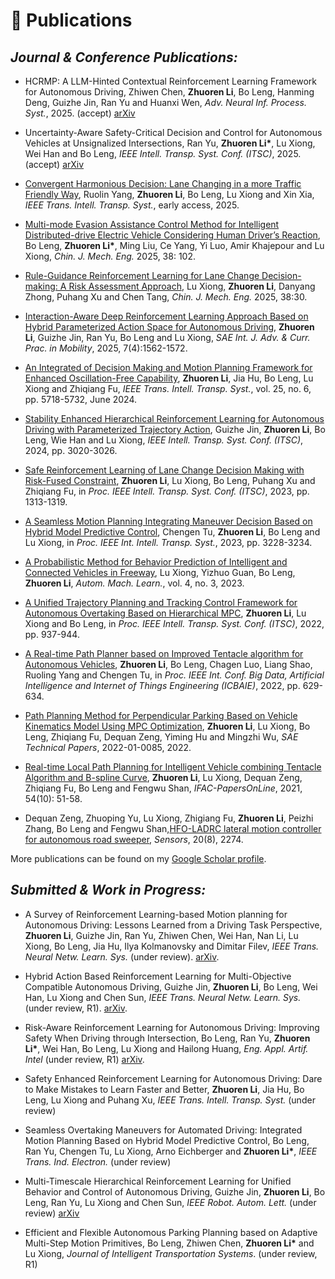 
# 📖 Publications

## ***Journal & Conference Publications:***

- HCRMP: A LLM-Hinted Contextual Reinforcement Learning Framework for Autonomous Driving, Zhiwen Chen, **Zhuoren Li**, Bo Leng, Hanming Deng, Guizhe Jin, Ran Yu and Huanxi Wen, *Adv. Neural Inf. Process. Syst.*, 2025. (accept) [arXiv](https://arxiv.org/abs/2505.15793)
 
- Uncertainty-Aware Safety-Critical Decision and Control for Autonomous Vehicles at Unsignalized Intersections, Ran Yu, **Zhuoren Li\***, Lu Xiong, Wei Han and Bo Leng, *IEEE Intell. Transp. Syst. Conf. (ITSC)*, 2025. (accept) [arXiv](https://arxiv.org/abs/2505.19939)

- [Convergent Harmonious Decision: Lane Changing in a more Traffic Friendly Way](https://ieeexplore.ieee.org/document/11130420), Ruolin Yang, **Zhuoren Li**, Bo Leng, Lu Xiong and Xin Xia, *IEEE Trans. Intell. Transp. Syst.*, early access, 2025. 
<!-- - [PDF](/assets/pdf/paper/2025CHRL.pdf) -->

- [Multi-mode Evasion Assistance Control Method for Intelligent Distributed-drive Electric Vehicle Considering Human Driver’s Reaction](https://cjme.springeropen.com/articles/10.1186/s10033-025-01270-2), Bo Leng, **Zhuoren Li\***, Ming Liu, Ce Yang, Yi Luo, Amir Khajepour and Lu Xiong, *Chin. J. Mech. Eng.* 2025, 38: 102. 
<!-- - [PDF](/assets/pdf/paper/2025MEAC.pdf) -->

- [Rule-Guidance Reinforcement Learning for Lane Change Decision-making: A Risk Assessment Approach](https://cjme.springeropen.com/articles/10.1186/s10033-024-01160-z), Lu Xiong, **Zhuoren Li**, Danyang Zhong, Puhang Xu and Chen Tang, *Chin. J. Mech. Eng.* 2025, 38:30. 
<!-- - [PDF](/assets/pdf/paper/Rule-Guidance Reinforcement Learning for Lane Change Decision-making: A Risk Assessment Approach.pdf), [DOI]. -->

- [Interaction-Aware Deep Reinforcement Learning Approach Based on Hybrid Parameterized Action Space for Autonomous Driving](https://doi.org/10.4271/2024-01-7035), **Zhuoren Li**, Guizhe Jin, Ran Yu, Bo Leng and Lu Xiong, *SAE Int. J. Adv. & Curr. Prac. in Mobility*, 2025, 7(4):1562-1572. 
<!-- - [PDF](/assets/pdf/paper/2024SAEICVS 2024-01-7035.pdf), [DOI]. -->

- [An Integrated of Decision Making and Motion Planning Framework for Enhanced Oscillation-Free Capability](https://ieeexplore.ieee.org/document/10328568), **Zhuoren Li**, Jia Hu, Bo Leng, Lu Xiong and Zhiqiang Fu, *IEEE Trans. Intell. Transp. Syst.*, vol. 25, no. 6, pp. 5718-5732, June 2024. 
<!-- - [PDF](/assets/pdf/paper/An_Integrated_of_Decision_Making_and_Motion_Planning_Framework_for_Enhanced_Oscillation-Free_Capability.pdf), [DOI]. -->

- [Stability Enhanced Hierarchical Reinforcement Learning for Autonomous Driving with Parameterized Trajectory Action](https://ieeexplore.ieee.org/document/10920092), Guizhe Jin, **Zhuoren Li**, Bo Leng, Wie Han and Lu Xiong, *IEEE Intell. Transp. Syst. Conf. (ITSC)*, 2024, pp. 3020-3026.
<!-- -  [PDF](/assets/pdf/paper/ITSC2024.pdf), [DOI]. -->

- [Safe Reinforcement Learning of Lane Change Decision Making with Risk-Fused Constraint](https://ieeexplore.ieee.org/document/10422331),  **Zhuoren Li**, Lu Xiong, Bo Leng, Puhang Xu and Zhiqiang Fu, in *Proc. IEEE Intell. Transp. Syst. Conf. (ITSC)*, 2023, pp. 1313-1319. 
<!-- - [PDF](/assets/pdf/paper/Safe_Reinforcement_Learning_of_Lane_Change_Decision_Making_with_Risk-Fused_Constraint.pdf), [DOI]. -->

- [A Seamless Motion Planning Integrating Maneuver Decision Based on Hybrid Model Predictive Control](https://ieeexplore.ieee.org/document/10422155), Chengen Tu, **Zhuoren Li**, Bo Leng and Lu Xiong, in *Proc. IEEE Int. Intell. Transp. Syst.*, 2023, pp. 3228-3234.

- [A Probabilistic Method for Behavior Prediction of Intelligent and Connected Vehicles in Freeway](https://www.clausiuspress.com/article/9892.html), Lu Xiong, Yizhuo Guan, Bo Leng, **Zhuoren Li**, *Autom. Mach. Learn.*, vol. 4, no. 3, 2023. 
<!-- - [PDF](/assets/pdf/article_1700793977.pdf), [DOI]. -->

- [A Unified Trajectory Planning and Tracking Control Framework for Autonomous Overtaking Based on Hierarchical MPC](https://ieeexplore.ieee.org/document/9922186), **Zhuoren Li**, Lu Xiong and Bo Leng, in *Proc. IEEE Intell. Transp. Syst. Conf. (ITSC)*, 2022, pp. 937-944. 
<!-- [PDF](/assets/pdf/paper/A_Unified_Trajectory_Planning_and_Tracking_Control_Framework_for_Autonomous_Overtaking_Based_on_Hierarchical_MPC.pdf), [DOI]. -->

- [A Real-time Path Planner based on Improved Tentacle algorithm for Autonomous Vehicles](https://ieeexplore.ieee.org/document/9985832), **Zhuoren Li**, Bo Leng, Chagen Luo, Liang Shao, Ruoling Yang and Chengen Tu, in *Proc. IEEE Int. Conf. Big Data, Artificial Intelligence and Internet of Things Engineering (ICBAIE)*, 2022, pp. 629-634. 
<!-- [PDF](/assets/pdf/paper/A_Real-time_Path_Planner_based_on_Improved_Tentacle_Algorithm_for_Autonomous_Vehicles.pdf), [DOI]. -->

- [Path Planning Method for Perpendicular Parking Based on Vehicle Kinematics Model Using MPC Optimization](https://saemobilus.sae.org/papers/path-planning-method-perpendicular-parking-based-vehicle-kinematics-model-using-mpc-optimization-2022-01-0085), **Zhuoren Li**, Lu Xiong, Bo Leng, Zhiqiang Fu, Dequan Zeng, Yiming Hu and Mingzhi Wu, *SAE Technical Papers*, 2022-01-0085, 2022. 
<!-- - [PDF](/assets/pdf/paper/Path_Planning_Method_for_Perpendicular_Parking_based_on_Vehicle_Kinematics_Model_using_MPC_Optimization.pdf), [DOI](https://saemobilus.sae.org/papers/path-planning-method-perpendicular-parking-based-vehicle-kinematics-model-using-mpc-optimization-2022-01-0085). -->

- [Real-time Local Path Planning for Intelligent Vehicle combining Tentacle Algorithm and B-spline Curve](https://www.sciencedirect.com/science/article/pii/S2405896321015421?via%3Dihub), **Zhuoren Li**, Lu Xiong, Dequan Zeng, Zhiqiang Fu, Bo Leng and Fengwu Shan, *IFAC-PapersOnLine*, 2021, 54(10): 51-58.
<!-- -  [PDF](/assets/pdf/paper/2021B-splineCurvePlanner.pdf), [DOI].  -->

- Dequan Zeng, Zhuoping Yu, Lu Xiong, Zhigiang Fu, **Zhuoren Li**, Peizhi Zhang, Bo Leng and Fengwu Shan,[HFO-LADRC lateral motion controller for autonomous road sweeper](https://www.mdpi.com/1424-8220/20/8/2274), *Sensors*, 20(8), 2274. 
<!-- - [PDF](/assets/pdf/paperHFO-LADRC.pdf), [DOI]. -->

More publications can be found on my [Google Scholar profile](https://scholar.google.com/citations?user=5HSKGBUAAAAJ&hl=en).

## ***Submitted & Work in Progress:***
<!-- 💬 -->

- A Survey of Reinforcement Learning-based Motion planning for Autonomous Driving: Lessons Learned from a Driving Task Perspective, **Zhuoren Li**, Guizhe Jin, Ran Yu, Zhiwen Chen, Wei Han, Nan Li, Lu Xiong, Bo Leng, Jia Hu, Ilya Kolmanovsky and Dimitar Filev, *IEEE Trans. Neural Netw. Learn. Sys.* (under review). [arXiv](https://arxiv.org/abs/2503.23650).
<!-- - [PDF](/assets/pdf/paper/2503.23650v1.pdf),  -->

- Hybrid Action Based Reinforcement Learning for Multi-Objective Compatible Autonomous Driving, Guizhe Jin, **Zhuoren Li**, Bo Leng, Wei Han, Lu Xiong and Chen Sun, *IEEE Trans. Neural Netw. Learn. Sys.* (under review, R1). [arXiv](https://arxiv.org/abs/2501.08096).
<!-- - [PDF](/assets/pdf/paper/Hybrid_Action_Based_Reinforcement_Learning_for_Multi_Objective_Compatible_Autonomous_Driving.pdf), -->

- Risk-Aware Reinforcement Learning for Autonomous Driving: Improving Safety When Driving through Intersection, Bo Leng, Ran Yu, **Zhuoren Li\***, Wei Han, Bo Leng, Lu Xiong and Hailong Huang, *Eng. Appl. Artif. Intel* (under review, R1) [arXiv](http://arxiv.org/abs/2503.19690).
<!-- - [PDF](/assets/pdf/paper/SRL2024In.pdf),  -->
        
- Safety Enhanced Reinforcement Learning for Autonomous Driving: Dare to Make Mistakes to Learn Faster and Better, **Zhuoren Li**, Jia Hu, Bo Leng, Lu Xiong and Puhang Xu, *IEEE Trans. Intell. Transp. Syst.* (under review)

- Seamless Overtaking Maneuvers for Automated Driving: Integrated Motion Planning Based on Hybrid Model Predictive Control, Bo Leng, Ran Yu, Chengen Tu, Lu Xiong, Arno Eichberger and **Zhuoren Li\***, *IEEE Trans. Ind. Electron.* (under review)

- Multi-Timescale Hierarchical Reinforcement Learning for Unified Behavior and Control of Autonomous Driving, Guizhe Jin, **Zhuoren Li**, Bo Leng, Ran Yu, Lu Xiong and Chen Sun, *IEEE Robot. Autom. Lett.* (under review) [arXiv](https://arxiv.org/pdf/2506.23771)
  
- Efficient and Flexible Autonomous Parking Planning based on Adaptive Multi-Step Motion Primitives, Bo Leng, Zhiwen Chen, **Zhuoren Li\*** and Lu Xiong, *Journal of Intelligent Transportation Systems*. (under review, R1)




<!-- - *2022.02*, Hosted MLNLP seminar \| [\[Video\]](https://www.bilibili.com/video/BV1wF411x7qh)
- *2021.06*, Audio & Speech Synthesis, Huawei internal talk
- *2021.03*, Non-autoregressive Speech Synthesis, PaperWeekly & biendata \| [\[video\]](https://www.bilibili.com/video/BV1uf4y1t7Hr/)
- *2020.12*, Non-autoregressive Speech Synthesis, Huawei Noah's Ark Lab internal talk -->

<!-- # 💻 Internships
- *2021.06 - 2021.09*, Alibaba, Hangzhou. -->
